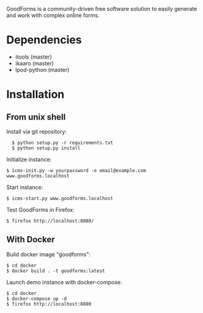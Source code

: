 GoodForms is a community-driven free software solution to easily generate and work with complex online forms.


Dependencies
=====================

  - itools (master)
  - ikaaro (master)
  - lpod-python (master)

Installation
=====================

From unix shell
----------------------------

Install via git repository:

      $ python setup.py -r requirements.txt
      $ python setup.py install


Initialize instance:

    $ icms-init.py -w yourpassword -e email@example.com www.goodforms.localhost

Start instance:

    $ icms-start.py www.goodforms.localhost

Test GoodForms in Firefox:

    $ firefox http://localhost:8080/


With Docker
----------------------------

Build docker image "goodforms":

    $ cd docker
    $ docker build . -t goodforms:latest

Launch demo instance with docker-compose:

    $ cd docker
    $ docker-compose up -d
    $ firefox http://localhost:8080
